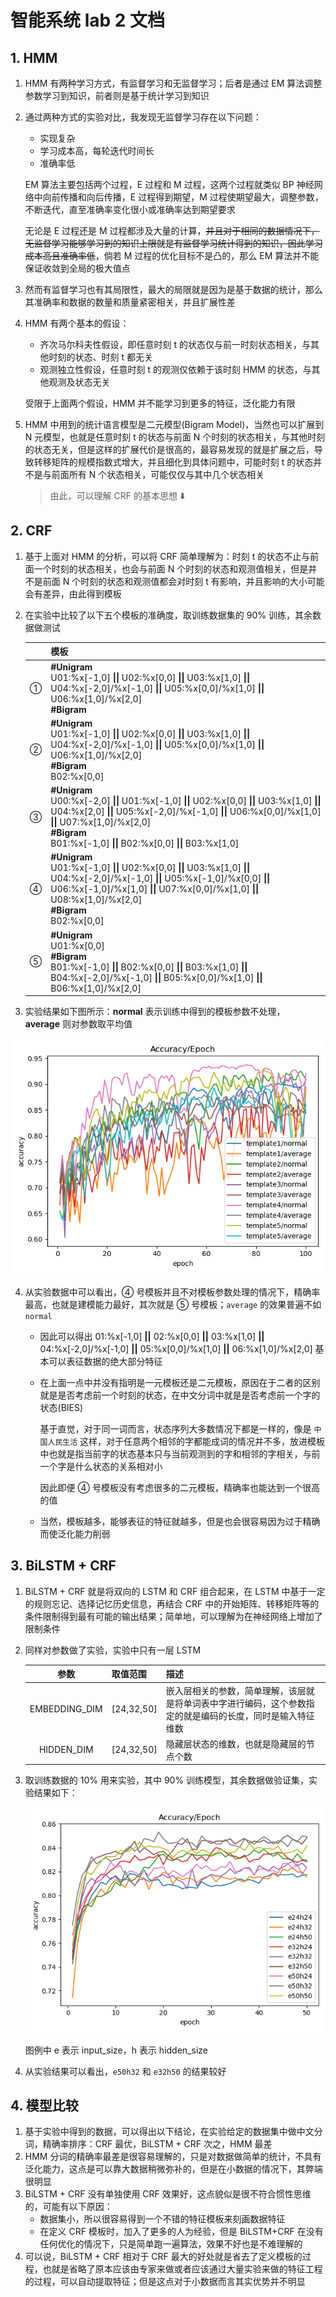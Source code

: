 # 智能系统 lab 2 文档

## 1. HMM

1. HMM 有两种学习方式，有监督学习和无监督学习；后者是通过 EM 算法调整参数学习到知识，前者则是基于统计学习到知识

2. 通过两种方式的实验对比，我发现无监督学习存在以下问题：

   - 实现复杂
   - 学习成本高，每轮迭代时间长
   - 准确率低

   EM 算法主要包括两个过程，E 过程和 M 过程，这两个过程就类似 BP 神经网络中向前传播和向后传播，E 过程得到期望，M 过程使期望最大，调整参数，不断迭代，直至准确率变化很小或准确率达到期望要求

   无论是 E 过程还是 M 过程都涉及大量的计算，~~并且对于相同的数据情况下，无监督学习能够学习到的知识上限就是有监督学习统计得到的知识，因此学习成本高且准确率低~~，倘若 M 过程的优化目标不是凸的，那么 EM 算法并不能保证收敛到全局的极大值点

3. 然而有监督学习也有其局限性，最大的局限就是因为是基于数据的统计，那么其准确率和数据的数量和质量紧密相关，并且扩展性差

4. HMM 有两个基本的假设：

   - 齐次马尔科夫性假设，即任意时刻 t 的状态仅与前一时刻状态相关，与其他时刻的状态、时刻 t 都无关
   - 观测独立性假设，任意时刻 t 的观测仅依赖于该时刻 HMM 的状态，与其他观测及状态无关

   受限于上面两个假设，HMM 并不能学习到更多的特征，泛化能力有限

5. HMM 中用到的统计语言模型是二元模型(Bigram Model)，当然也可以扩展到 N 元模型，也就是任意时刻 t 的状态与前面 N 个时刻的状态相关，与其他时刻的状态无关，但是这样的扩展代价是很高的，最容易发现的就是扩展之后，导致转移矩阵的规模指数式增大，并且细化到具体问题中，可能时刻 t 的状态并不是与前面所有 N 个状态相关，可能仅仅与其中几个状态相关

   > 由此，可以理解 CRF 的基本思想 :arrow_down:

## 2. CRF

1. 基于上面对 HMM 的分析，可以将 CRF 简单理解为：时刻 t 的状态不止与前面一个时刻的状态相关，也会与前面 N 个时刻的状态和观测值相关，但是并不是前面 N 个时刻的状态和观测值都会对时刻 t 有影响，并且影响的大小可能会有差异，由此得到模板

2. 在实验中比较了以下五个模板的准确度，取训练数据集的 90% 训练，其余数据做测试

   |      | 模板                                                         |
   | :--: | ------------------------------------------------------------ |
   |  ①   | **#Unigram**<br/>U01:%x[-1,0] **\|\|** U02:%x[0,0] **\|\|** U03:%x[1,0] **\|\|** U04:%x[-2,0]/%x[-1,0] **\|\|** U05:%x[0,0]/%x[1,0] **\|\|** U06:%x[1,0]/%x[2,0]<br/>**#Bigram** |
   |  ②   | **#Unigram**<br/>U01:%x[-1,0] **\|\|** U02:%x[0,0] **\|\|** U03:%x[1,0] **\|\|** U04:%x[-2,0]/%x[-1,0] **\|\|** U05:%x[0,0]/%x[1,0] **\|\|** U06:%x[1,0]/%x[2,0] <br/>**#Bigram**<br/>B02:%x[0,0] |
   |  ③   | **#Unigram**<br/>U00:%x[-2,0] **\|\|** U01:%x[-1,0] **\|\|** U02:%x[0,0] **\|\|** U03:%x[1,0] **\|\|** U04:%x[2,0] **\|\|** U05:%x[-2,0]/%x[-1,0] **\|\|** U06:%x[0,0]/%x[1,0] **\|\|** U07:%x[1,0]/%x[2,0]<br/>**#Bigram**<br/>B01:%x[-1,0] **\|\|** B02:%x[0,0] **\|\|** B03:%x[1,0] |
   |  ④   | **#Unigram**<br/>U01:%x[-1,0] **\|\|** U02:%x[0,0] **\|\|** U03:%x[1,0] **\|\|** U04:%x[-2,0]/%x[-1,0] **\|\|** U05:%x[-1,0]/%x[0,0] **\|\|** U06:%x[-1,0]/%x[1,0] **\|\|** U07:%x[0,0]/%x[1,0] **\|\|** U08:%x[1,0]/%x[2,0]<br/>**#Bigram**<br/>B02:%x[0,0] |
   |  ⑤   | **#Unigram**<br/>U01:%x[0,0]<br/>**#Bigram**<br/>B01:%x[-1,0] **\|\|** B02:%x[0,0] **\|\|** B03:%x[1,0] **\|\|** B04:%x[-2,0]/%x[-1,0] **\|\|** B05:%x[0,0]/%x[1,0] **\|\|** B06:%x[1,0]/%x[2,0] |

3. 实验结果如下图所示：**normal** 表示训练中得到的模板参数不处理，**average** 则对参数取平均值

![epoch](README.assets/epoch.png)

4. 从实验数据中可以看出，④ 号模板并且不对模板参数处理的情况下，精确率最高，也就是建模能力最好，其次就是 ⑤ 号模板；`average` 的效果普遍不如 `normal`

   - 因此可以得出 01:%x[-1,0] **||** 02:%x[0,0] **||** 03:%x[1,0] **||** 04:%x[-2,0]/%x[-1,0] **||** 05:%x[0,0]/%x[1,0] **||** 06:%x[1,0]/%x[2,0] 基本可以表征数据的绝大部分特征

   - 在上面一点中并没有指明是一元模板还是二元模板，原因在于二者的区别就是是否考虑前一个时刻的状态，在中文分词中就是是否考虑前一个字的状态(BIES)

     基于直觉，对于同一词而言，状态序列大多数情况下都是一样的，像是 `中国人民生活` 这样，对于任意两个相邻的字都能成词的情况并不多，放进模板中也就是指当前字的状态基本只与当前观测到的字和相邻的字相关，与前一个字是什么状态的关系相对小

     因此即便 ④ 号模板没有考虑很多的二元模板，精确率也能达到一个很高的值

   - 当然，模板越多，能够表征的特征就越多，但是也会很容易因为过于精确而使泛化能力削弱





## 3. BiLSTM + CRF

1. BiLSTM + CRF 就是将双向的 LSTM 和 CRF 组合起来，在 LSTM 中基于一定的规则忘记、选择记忆历史信息，再结合 CRF 中的开始矩阵、转移矩阵等的条件限制得到最有可能的输出结果；简单地，可以理解为在神经网络上增加了限制条件

2. 同样对参数做了实验，实验中只有一层 LSTM

   |     参数      | 取值范围   | 描述                                                         |
   | :-----------: | ---------- | ------------------------------------------------------------ |
   | EMBEDDING_DIM | [24,32,50] | 嵌入层相关的参数，简单理解，该层就是将单词表中字进行编码，这个参数指定的就是编码的长度，同时是输入特征维数 |
   |  HIDDEN_DIM   | [24,32,50] | 隐藏层状态的维数，也就是隐藏层的节点个数                     |

3. 取训练数据的 10% 用来实验，其中 90% 训练模型，其余数据做验证集，实验结果如下：

   ![epoch](README.assets/epoch-1608620410508.png)

   图例中 e 表示 input_size，h 表示 hidden_size

4. 从实验结果可以看出，`e50h32` 和 `e32h50` 的结果较好



## 4. 模型比较

1. 基于实验中得到的数据，可以得出以下结论，在实验给定的数据集中做中文分词，精确率排序：CRF 最优，BiLSTM + CRF 次之，HMM 最差
2. HMM 分词的精确率最差是很容易理解的，只是对数据做简单的统计，不具有泛化能力，这点是可以靠大数据稍微弥补的，但是在小数据的情况下，其弊端很明显
3. BiLSTM + CRF 没有单独使用 CRF 效果好，这点貌似是很不符合惯性思维的，可能有以下原因：
   - 数据集小，所以很容易得到一个不错的特征模板来刻画数据特征
   - 在定义 CRF 模板时，加入了更多的人为经验，但是 BiLSTM+CRF 在没有任何优化的情况下，只是简单跑一遍算法，效果不好也是不难理解的
4. 可以说，BiLSTM + CRF 相对于 CRF 最大的好处就是省去了定义模板的过程，也就是省略了原本应该由专家来做或者应该通过大量实验来做的特征工程的过程，可以自动提取特征；但是这点对于小数据而言其实优势并不明显

